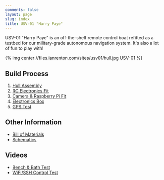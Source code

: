 ```yaml
---
comments: false
layout: page
slug: index
title: USV-01 "Harry Paye"
---
```


USV-01 "Harry Paye" is an off-the-shelf remote control boat refitted as a testbed for our military-grade autonomous navigation system. It's also a lot of fun to play with!

{% img center //files.ianrenton.com/sites/usv01/hull.jpg USV-01 %}

## Build Process

1. [Hull Assembly](../usv-01-hull-assembly)
2. [RC Electronics Fit](../usv-01-rc-electronics-fit)
2. [Camera & Raspberry Pi Fit](../usv-01-camera-raspberry-pi-fit)
2. [Electronics Box](../usv-01-electronics-box)
2. [GPS Test](../usv-01-gps-test)

## Other Information

* [Bill of Materials](../usv-01-bill-of-materials)
* [Schematics](../usv-01-schematics)

## Videos

* [Bench & Bath Test](https://vimeo.com/167553873)
* [WiFi/SSH Control Test](https://vimeo.com/168463091)


